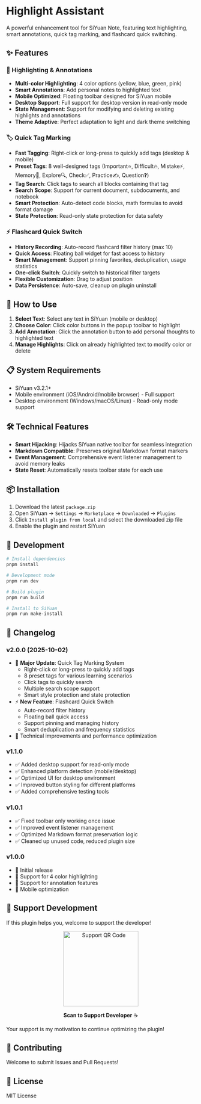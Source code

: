 # Highlight Assistant

A powerful enhancement tool for SiYuan Note, featuring text highlighting, smart annotations, quick tag marking, and flashcard quick switching.

## ✨ Features

### 🎨 Highlighting & Annotations
- **Multi-color Highlighting**: 4 color options (yellow, blue, green, pink)
- **Smart Annotations**: Add personal notes to highlighted text
- **Mobile Optimized**: Floating toolbar designed for SiYuan mobile
- **Desktop Support**: Full support for desktop version in read-only mode
- **State Management**: Support for modifying and deleting existing highlights and annotations
- **Theme Adaptive**: Perfect adaptation to light and dark theme switching

### 🏷️ Quick Tag Marking
- **Fast Tagging**: Right-click or long-press to quickly add tags (desktop & mobile)
- **Preset Tags**: 8 well-designed tags (Important⭐, Difficult🔥, Mistake⚡, Memory💭, Explore🔍, Check✅, Practice✍️, Question❓)
- **Tag Search**: Click tags to search all blocks containing that tag
- **Search Scope**: Support for current document, subdocuments, and notebook
- **Smart Protection**: Auto-detect code blocks, math formulas to avoid format damage
- **State Protection**: Read-only state protection for data safety

### ⚡ Flashcard Quick Switch
- **History Recording**: Auto-record flashcard filter history (max 10)
- **Quick Access**: Floating ball widget for fast access to history
- **Smart Management**: Support pinning favorites, deduplication, usage statistics
- **One-click Switch**: Quickly switch to historical filter targets
- **Flexible Customization**: Drag to adjust position
- **Data Persistence**: Auto-save, cleanup on plugin uninstall

## 🚀 How to Use

1. **Select Text**: Select any text in SiYuan (mobile or desktop)
2. **Choose Color**: Click color buttons in the popup toolbar to highlight
3. **Add Annotation**: Click the annotation button to add personal thoughts to highlighted text
4. **Manage Highlights**: Click on already highlighted text to modify color or delete

## 📋 System Requirements

- SiYuan v3.2.1+
- Mobile environment (iOS/Android/mobile browser) - Full support
- Desktop environment (Windows/macOS/Linux) - Read-only mode support

## 🛠 Technical Features

- **Smart Hijacking**: Hijacks SiYuan native toolbar for seamless integration
- **Markdown Compatible**: Preserves original Markdown format markers
- **Event Management**: Comprehensive event listener management to avoid memory leaks
- **State Reset**: Automatically resets toolbar state for each use

## 📦 Installation

1. Download the latest `package.zip`
2. Open SiYuan → `Settings` → `Marketplace` → `Downloaded` → `Plugins`
3. Click `Install plugin from local` and select the downloaded zip file
4. Enable the plugin and restart SiYuan

## 🔧 Development

```bash
# Install dependencies
pnpm install

# Development mode
pnpm run dev

# Build plugin
pnpm run build

# Install to SiYuan
pnpm run make-install
```

## 📝 Changelog

### v2.0.0 (2025-10-02)
- 🎉 **Major Update**: Quick Tag Marking System
  - Right-click or long-press to quickly add tags
  - 8 preset tags for various learning scenarios
  - Click tags to quickly search
  - Multiple search scope support
  - Smart style protection and state protection
- ⚡ **New Feature**: Flashcard Quick Switch
  - Auto-record filter history
  - Floating ball quick access
  - Support pinning and managing history
  - Smart deduplication and frequency statistics
- 🔧 Technical improvements and performance optimization

### v1.1.0
- ✅ Added desktop support for read-only mode
- ✅ Enhanced platform detection (mobile/desktop)
- ✅ Optimized UI for desktop environment
- ✅ Improved button styling for different platforms
- ✅ Added comprehensive testing tools

### v1.0.1
- ✅ Fixed toolbar only working once issue
- ✅ Improved event listener management
- ✅ Optimized Markdown format preservation logic
- ✅ Cleaned up unused code, reduced plugin size

### v1.0.0
- 🎉 Initial release
- 🎨 Support for 4 color highlighting
- 💭 Support for annotation features
- 📱 Mobile optimization

## 💖 Support Development

If this plugin helps you, welcome to support the developer!

<div align="center">
<img src="https://i0.hdslb.com/bfs/openplatform/3b4d37a5285096d3493d09ca88280d9acf90129e.png@1e_1c.webp" width="200" alt="Support QR Code"/>

**Scan to Support Developer** ☕
</div>

Your support is my motivation to continue optimizing the plugin!

## 🤝 Contributing

Welcome to submit Issues and Pull Requests!

## 📄 License

MIT License